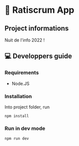 # 🐀 Ratiscrum App

## Project informations

Nuit de l'info 2022 !

## 💻 Developpers guide

### Requirements
- Node.JS

### Installation

Into project folder, run
```
npm install
```

### Run in dev mode
```
npm run dev
```

